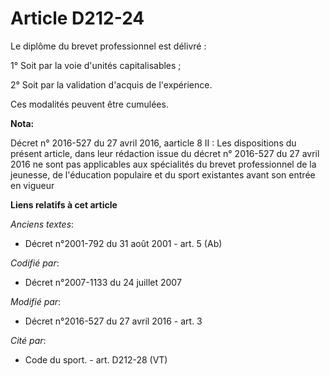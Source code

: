 # Article D212-24

Le diplôme du brevet professionnel est délivré :

1° Soit par la voie d'unités capitalisables ;

2° Soit par la validation d'acquis de l'expérience.

Ces modalités peuvent être cumulées.

**Nota:**

Décret n° 2016-527 du 27 avril 2016, aarticle 8 II : Les dispositions du présent article, dans leur rédaction issue du décret
n° 2016-527 du 27 avril 2016 ne sont pas applicables aux spécialités du brevet professionnel de la jeunesse, de l'éducation
populaire et du sport existantes avant son entrée en vigueur

**Liens relatifs à cet article**

_Anciens textes_:

  - Décret n°2001-792 du 31 août 2001 - art. 5 (Ab)

_Codifié par_:

  - Décret n°2007-1133 du 24 juillet 2007

_Modifié par_:

  - Décret n°2016-527 du 27 avril 2016 - art. 3

_Cité par_:

  - Code du sport. - art. D212-28 (VT)
